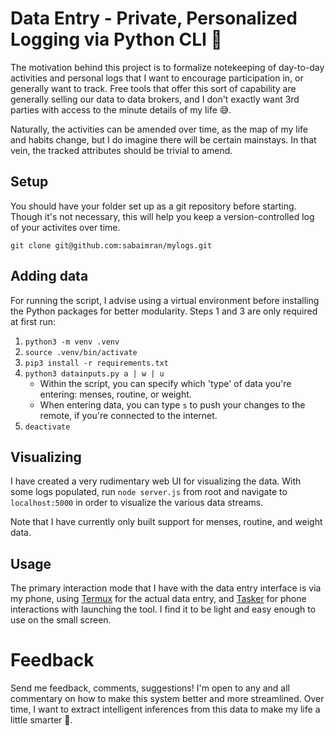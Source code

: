 ﻿# Data Entry - Private, Personalized Logging via Python CLI 🌳️

The motivation behind this project is to formalize notekeeping of day-to-day activities and personal logs that I want to encourage participation in, or generally want to track. Free tools that offer this sort of capability are generally selling our data to data brokers, and I don't exactly want 3rd parties with access to the minute details of my life 😅️.

Naturally, the activities can be amended over time, as the map of my life and habits change, but I do imagine there will be certain mainstays. In that vein, the tracked attributes should be trivial to amend. 

## Setup

You should have your folder set up as a git repository before starting. Though it's not necessary, this will help you keep a version-controlled log of your activites over time.

`git clone git@github.com:sabaimran/mylogs.git`

## Adding data

For running the script, I advise using a virtual environment before installing the Python packages for better modularity. Steps 1 and 3 are only required at first run:
1. `python3 -m venv .venv`
2. `source .venv/bin/activate`
3. `pip3 install -r requirements.txt`
4. `python3 datainputs.py a | w | u`
    - Within the script, you can specify which 'type' of data you're entering: menses, routine, or weight.
    - When entering data, you can type `s` to push your changes to the remote, if you're connected to the internet.
5. `deactivate`

## Visualizing

I have created a very rudimentary web UI for visualizing the data. With some logs populated, run `node server.js` from root and navigate to `localhost:5000` in order to visualize the various data streams.

Note that I have currently only built support for menses, routine, and weight data.

## Usage

The primary interaction mode that I have with the data entry interface is via my phone, using [Termux](https://termux.com/) for the actual data entry, and [Tasker](https://tasker.joaoapps.com/) for phone interactions with launching the tool. I find it to be light and easy enough to use on the small screen.

# Feedback

Send me feedback, comments, suggestions! I'm open to any and all commentary on how to make this system better and more streamlined. Over time, I want to extract intelligent inferences from this data to make my life a little smarter 🤨️.
